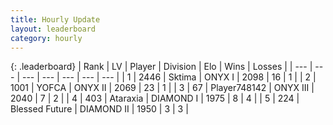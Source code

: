```yaml
---
title: Hourly Update
layout: leaderboard
category: hourly
---
```


{: .leaderboard}
| Rank | LV | Player | Division | Elo | Wins | Losses |
| --- | --- | --- | --- | --- | --- | --- |
| <span data-change="0">1</span> | 2446 | <span title="ID: 353063">Sktima</span> | ONYX I | <span data-change="0">2098</span> | <span data-change="0">16</span> | <span data-change="0">1</span> |
| <span data-change="0">2</span> | 1001 | <span title="ID: 650820">YOFCA</span> | ONYX II | <span data-change="10">2069</span> | <span data-change="2">23</span> | <span data-change="0">1</span> |
| <span data-change="0">3</span> | 67 | <span title="ID: 748142">Player748142</span> | ONYX III | <span data-change="0">2040</span> | <span data-change="0">7</span> | <span data-change="0">2</span> |
| <span data-change="0">4</span> | 403 | <span title="ID: 745153">Ataraxia</span> | DIAMOND I | <span data-change="0">1975</span> | <span data-change="0">8</span> | <span data-change="0">4</span> |
| <span data-change="0">5</span> | 224 | <span title="ID: 725085">Blessed Future</span> | DIAMOND II | <span data-change="-18">1950</span> | <span data-change="1">3</span> | <span data-change="2">3</span> |